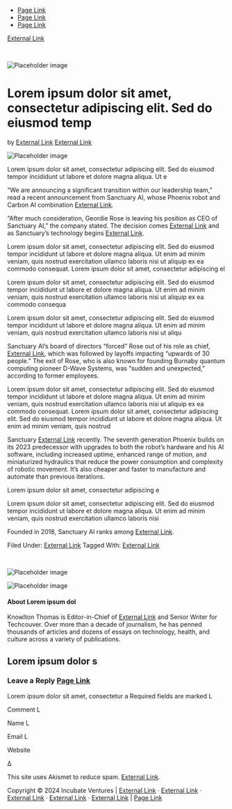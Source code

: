 *   [Page Link](/placeholder-page)
*   [Page Link](/placeholder-page)
*   [Page Link](/placeholder-page)

[External Link](https://example.com/external-link)

 [](https://example.com/external-link)

![Placeholder image](https://picsum.photos/300/200)

Lorem ipsum dolor sit amet, consectetur adipiscing elit. Sed do eiusmod temp
============================================================================

by [External Link](https://example.com/external-link) [External Link](https://example.com/external-link)

![Placeholder image](https://picsum.photos/1280/778)

Lorem ipsum dolor sit amet, consectetur adipiscing elit. Sed do eiusmod tempor incididunt ut labore et dolore magna aliqua. Ut e

“We are announcing a significant transition within our leadership team,” read a recent announcement from Sanctuary AI, whose Phoenix robot and Carbon AI combination [External Link](https://example.com/external-link).

“After much consideration, Geordie Rose is leaving his position as CEO of Sanctuary AI,” the company stated. The decision comes [External Link](https://example.com/external-link) and as Sanctuary’s technology begins [External Link](https://example.com/external-link).

Lorem ipsum dolor sit amet, consectetur adipiscing elit. Sed do eiusmod tempor incididunt ut labore et dolore magna aliqua. Ut enim ad minim veniam, quis nostrud exercitation ullamco laboris nisi ut aliquip ex ea commodo consequat. Lorem ipsum dolor sit amet, consectetur adipiscing el

Lorem ipsum dolor sit amet, consectetur adipiscing elit. Sed do eiusmod tempor incididunt ut labore et dolore magna aliqua. Ut enim ad minim veniam, quis nostrud exercitation ullamco laboris nisi ut aliquip ex ea commodo consequa

Lorem ipsum dolor sit amet, consectetur adipiscing elit. Sed do eiusmod tempor incididunt ut labore et dolore magna aliqua. Ut enim ad minim veniam, quis nostrud exercitation ullamco laboris nisi ut aliqu

Sanctuary AI’s board of directors “forced” Rose out of his role as chief, [External Link](https://example.com/external-link), which was followed by layoffs impacting “upwards of 30 people.” The exit of Rose, who is also known for founding Burnaby quantum computing pioneer D-Wave Systems, was “sudden and unexpected,” according to former employees.

Lorem ipsum dolor sit amet, consectetur adipiscing elit. Sed do eiusmod tempor incididunt ut labore et dolore magna aliqua. Ut enim ad minim veniam, quis nostrud exercitation ullamco laboris nisi ut aliquip ex ea commodo consequat. Lorem ipsum dolor sit amet, consectetur adipiscing elit. Sed do eiusmod tempor incididunt ut labore et dolore magna aliqua. Ut enim ad minim veniam, quis nostrud

Sanctuary [External Link](https://example.com/external-link) recently. The seventh generation Phoenix builds on its 2023 predecessor with upgrades to both the robot’s hardware and his AI software, including increased uptime, enhanced range of motion, and miniaturized hydraulics that reduce the power consumption and complexity of robotic movement. It’s also cheaper and faster to manufacture and automate than previous iterations.

Lorem ipsum dolor sit amet, consectetur adipiscing e

Lorem ipsum dolor sit amet, consectetur adipiscing elit. Sed do eiusmod tempor incididunt ut labore et dolore magna aliqua. Ut enim ad minim veniam, quis nostrud exercitation ullamco laboris nisi

Founded in 2018, Sanctuary AI ranks among [External Link](https://example.com/external-link).

Filed Under: [External Link](https://example.com/external-link) Tagged With: [External Link](https://example.com/external-link)

 [](https://example.com/external-link)

![Placeholder image](https://picsum.photos/300/200)

![Placeholder image](https://picsum.photos/70/70)

#### About Lorem ipsum dol

Knowlton Thomas is Editor-in-Chief of [External Link](https://example.com/external-link) and Senior Writer for Techcouver. Over more than a decade of journalism, he has penned thousands of articles and dozens of essays on technology, health, and culture across a variety of publications.

Lorem ipsum dolor s
-------------------

### Leave a Reply [Page Link](/placeholder-page)

Lorem ipsum dolor sit amet, consectetur a Required fields are marked L

Comment L

Name L

Email L

Website

Δ

This site uses Akismet to reduce spam. [External Link](https://example.com/external-link).

Copyright © 2024 Incubate Ventures | [External Link](https://example.com/external-link) · [External Link](https://example.com/external-link) · [External Link](https://example.com/external-link) · [External Link](https://example.com/external-link) · [External Link](https://example.com/external-link) | [Page Link](/placeholder-page)